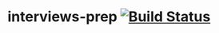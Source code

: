 # interviews-prep [![Build Status](https://travis-ci.org/vtemian/interviews-prep.svg?branch=master)](https://travis-ci.org/vtemian/interviews-prep)
